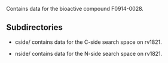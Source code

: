 Contains data for the bioactive compound F0914-0028.

## Subdirectories

- cside/ contains data for the C-side search space on rv1821.

- nside/ contains data for the N-side search space on rv1821.

